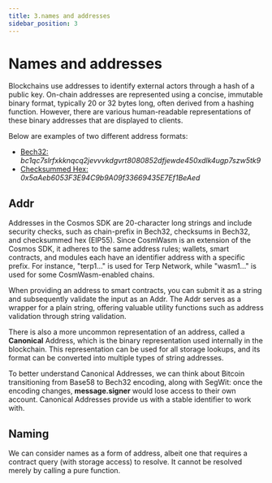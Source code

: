 ```yaml
---
title: 3.names and addresses
sidebar_position: 3
---
```


# Names and addresses
Blockchains use addresses to identify external actors through a hash of a public key. On-chain addresses are represented using a concise, immutable binary format, typically 20 or 32 bytes long, often derived from a hashing function. However, there are various human-readable representations of these binary addresses that are displayed to clients.

Below are examples of two different address formats:
- <a href="https://en.bitcoin.it/wiki/Bech32" target="_blank">Bech32:</a> *bc1qc7slrfxkknqcq2jevvvkdgvrt8080852dfjewde450xdlk4ugp7szw5tk9* 
- <a href="https://github.com/ethereum/EIPs/blob/master/EIPS/eip-55.md" target="_blank">Checksummed Hex:</a> *0x5aAeb6053F3E94C9b9A09f33669435E7Ef1BeAed*

## Addr
Addresses in the Cosmos SDK are 20-character long strings and include security checks, such as chain-prefix in Bech32, checksums in Bech32, and checksummed hex (EIP55). Since CosmWasm is an extension of the Cosmos SDK, it adheres to the same address rules; wallets, smart contracts, and modules each have an identifier address with a specific prefix. For instance, "terp1..." is used for Terp Network, while "wasm1..." is used for some CosmWasm-enabled chains.

When providing an address to smart contracts, you can submit it as a string and subsequently validate the input as an Addr. The Addr serves as a wrapper for a plain string, offering valuable utility functions such as address validation through string validation.

There is also a more uncommon representation of an address, called a **Canonical** Address, which is the binary representation used internally in the blockchain. This representation can be used for all storage lookups, and its format can be converted into multiple types of string addresses.

To better understand Canonical Addresses, we can think about Bitcoin transitioning from Base58 to Bech32 encoding, along with SegWit: once the encoding changes, **message.signer** would lose access to their own account. Canonical Addresses provide us with a stable identifier to work with.


## Naming
We can consider names as a form of address, albeit one that requires a contract query (with storage access) to resolve. It cannot be resolved merely by calling a pure function.